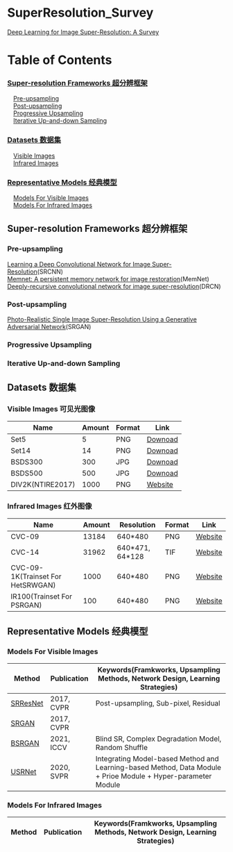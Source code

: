 # SuperResolution_Survey<br />
[Deep Learning for Image Super-Resolution: A Survey](https://ieeexplore.ieee.org/abstract/document/9044873)<br />
# Table of Contents
### [Super-resolution Frameworks 超分辨框架](#index0)<br />
&emsp;[Pre-upsampling ](#index00)<br />
&emsp;[Post-upsampling ](#index01)<br />
&emsp;[Progressive Upsampling ](#index02)<br />
&emsp;[Iterative Up-and-down Sampling ](#index03)<br />
### [Datasets 数据集](#index1)<br />
&emsp;[Visible Images ](#index10)<br />
&emsp;[Infrared Images ](#index11)<br />
### [Representative Models 经典模型](#index2)
&emsp;[Models For Visible Images ](#index20)<br />
&emsp;[Models For Infrared Images ](#index21)<br />

<span id='index0'></span>
## Super-resolution Frameworks 超分辨框架

<span id='index00'></span>
### Pre-upsampling
[Learning a Deep Convolutional Network for Image Super-Resolution](https://ieeexplore.ieee.org/abstract/document/7115171)(SRCNN)<br />
[Memnet: A persistent memory network for image restoration](https://openaccess.thecvf.com/content_iccv_2017/html/Tai_MemNet_A_Persistent_ICCV_2017_paper.html)(MemNet)<br />
[Deeply-recursive convolutional network for image super-resolution](https://openaccess.thecvf.com/content_cvpr_2016/html/Kim_Deeply-Recursive_Convolutional_Network_CVPR_2016_paper.html)(DRCN)<br />

<span id='index01'></span>
### Post-upsampling
[Photo-Realistic Single Image Super-Resolution Using a Generative Adversarial Network](https://openaccess.thecvf.com/content_cvpr_2017/html/Ledig_Photo-Realistic_Single_Image_CVPR_2017_paper.html)(SRGAN)<br />

<span id='index02'></span>
### Progressive Upsampling

<span id='index03'></span>
### Iterative Up-and-down Sampling

<span id='index1'></span>
## Datasets 数据集

<span id='index10'></span>
### Visible Images 可见光图像
|Name|Amount|Format|Link|
|-|-|-|-|
|Set5|5|PNG|[Downoad](https://uofi.box.com/shared/static/kfahv87nfe8ax910l85dksyl2q212voc.zip)|
|Set14|14|PNG|[Downoad](https://uofi.box.com/shared/static/igsnfieh4lz68l926l8xbklwsnnk8we9.zip)|
|BSDS300|300|JPG|[Downoad](https://www2.eecs.berkeley.edu/Research/Projects/CS/vision/grouping/segbench/BSDS300-images.tgz)|
|BSDS500|500|JPG|[Downoad](http://www.eecs.berkeley.edu/Research/Projects/CS/vision/grouping/BSR/BSR_bsds500.tgz)|
|DIV2K(NTIRE2017)|1000|PNG|[Website](https://data.vision.ee.ethz.ch/cvl/DIV2K/)|

<span id='index11'></span>
### Infrared Images 红外图像
|Name|Amount|Resolution|Format|Link|
|-|-|-|-|-|
|CVC-09|13184|640\*480|PNG|[Website](http://adas.cvc.uab.es/elektra/enigma-portfolio/item-1/)|
|CVC-14|31962|640\*471, 64\*128|TIF|[Website](http://adas.cvc.uab.es/elektra/enigma-portfolio/cvc-14-visible-fir-day-night-pedestrian-sequence-dataset/)|
|CVC-09-1K(Trainset For HetSRWGAN)|1000|640\*480|PNG|[Website](https://figshare.com/articles/dataset/HetSRWGAN-dataset/9862184/2)|
|IR100(Trainset For PSRGAN)|100|640\*480|PNG|[Website](https://figshare.com/articles/dataset/PSRGAN/13359632/2)|

<span id='index2'></span>
## Representative Models 经典模型

<span id='index20'></span>
### Models For Visible Images
|Method|Publication|Keywords(Framkworks,  Upsampling Methods, Network Design, Learning Strategies)|
|-|-|-|
|[SRResNet](https://openaccess.thecvf.com/content_cvpr_2017/html/Ledig_Photo-Realistic_Single_Image_CVPR_2017_paper.html)|2017, CVPR|Post-upsampling, Sub-pixel, Residual|
|[SRGAN](https://openaccess.thecvf.com/content_cvpr_2017/html/Ledig_Photo-Realistic_Single_Image_CVPR_2017_paper.html)|2017, CVPR||
|[BSRGAN](https://openaccess.thecvf.com/content/ICCV2021/html/Zhang_Designing_a_Practical_Degradation_Model_for_Deep_Blind_Image_Super-Resolution_ICCV_2021_paper.html?ref=https://githubhelp.com)|2021, ICCV|Blind SR, Complex Degradation Model, Random Shuffle|
|[USRNet](https://openaccess.thecvf.com/content_CVPR_2020/html/Zhang_Deep_Unfolding_Network_for_Image_Super-Resolution_CVPR_2020_paper.html)|2020, SVPR|Integrating Model-based Method and Learning-based Method, Data Module + Prioe Module + Hyper-parameter Module|

<span id='index21'></span>
### Models For Infrared Images
|Method|Publication|Keywords(Framkworks,  Upsampling Methods, Network Design, Learning Strategies)|
|-|-|-|
